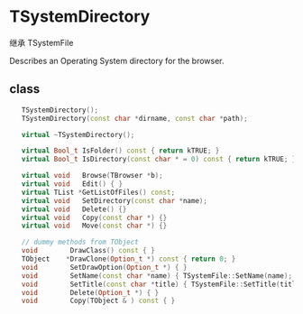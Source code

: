 <!-- TSystemDirectory.md --- 
;; 
;; Description: 
;; Author: Hongyi Wu(吴鸿毅)
;; Email: wuhongyi@qq.com 
;; Created: 六 8月 13 18:55:10 2016 (+0800)
;; Last-Updated: 六 8月 13 18:56:12 2016 (+0800)
;;           By: Hongyi Wu(吴鸿毅)
;;     Update #: 1
;; URL: http://wuhongyi.github.io -->

# TSystemDirectory

继承 TSystemFile

Describes an Operating System directory for the browser.

## class

```cpp
   TSystemDirectory();
   TSystemDirectory(const char *dirname, const char *path);

   virtual ~TSystemDirectory();

   virtual Bool_t IsFolder() const { return kTRUE; }
   virtual Bool_t IsDirectory(const char * = 0) const { return kTRUE; }

   virtual void   Browse(TBrowser *b);
   virtual void   Edit() { }
   virtual TList *GetListOfFiles() const;
   virtual void   SetDirectory(const char *name);
   virtual void   Delete() {}
   virtual void   Copy(const char *) {}
   virtual void   Move(const char *) {}

   // dummy methods from TObject
   void        DrawClass() const { }
   TObject    *DrawClone(Option_t *) const { return 0; }
   void        SetDrawOption(Option_t *) { }
   void        SetName(const char *name) { TSystemFile::SetName(name); }
   void        SetTitle(const char *title) { TSystemFile::SetTitle(title); }
   void        Delete(Option_t *) { }
   void        Copy(TObject & ) const { }
```

<!-- TSystemDirectory.md ends here -->
